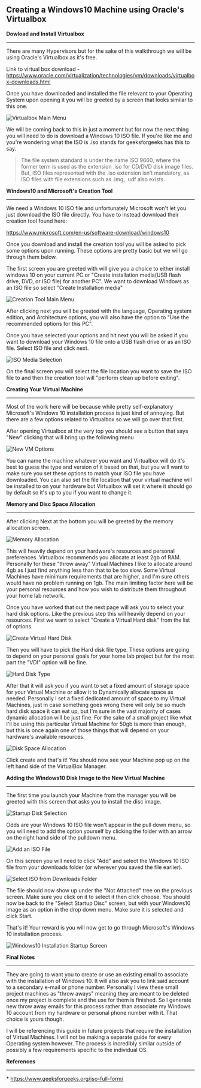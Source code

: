 ## **Creating a Windows10 Machine using Oracle's Virtualbox**

**Dowload and Install Virtualbox**

---

There are many Hypervisors but for the sake of this walkthrough we will be using Oracle's Virtualbox as it's free. 

Link to virtual box download -  https://www.oracle.com/virtualization/technologies/vm/downloads/virtualbox-downloads.html 

Once you have downloaded and installed the file relevant to your Operating System upon opening it you will be greeted by a screen that looks similar to this one.

![Virtualbox Main Menu](I-Am-Crumbles.github.io/docs/assets/images/winvm1022/Vm01.png)

We will be coming back to this in just a moment but for now the next thing you will need to do is download a Windows 10 ISO file. If you're like me and you're wondering what the ISO is .iso stands for geeksforgeeks has this to say. 

  >The file system standard is under the name ISO 9660, where the former term is used as the extension .iso for CD/DVD disk image files. But, ISO files represented with the .iso extension isn’t mandatory, as ISO files with file extensions such as .img, .udf also exists.

**Windows10 and Microsoft's Creation Tool**

---

We need a Windows 10 ISO file and unfortunately Microsoft won't let you just download the ISO file directly. You have to instead download their creation tool found here: 

https://www.microsoft.com/en-us/software-download/windows10 

Once you download and install the creation tool you will be asked to pick some options upon running. These options are pretty basic but we will go through them below. 

The first screen you are greeted with will give you a choice to either install windows 10 on your current PC or "Create installation media(USB flash drive, DVD, or ISO file) for another PC". We want to download Windows as an ISO file so select "Create Installation media"

![Creation Tool Main Menu](docs/assets/images/winvm1022/VM02.png)

After clicking next you will be greeted with the language, Operating system edition, and Architecture options, you will also have the option to "Use the recommended options for this PC".  

Once you have selected your options and hit next you will be asked if you want to  download your Windows 10 file onto a  USB flash drive or as an ISO file. Select ISO file and click next.

![ISO Media Selection](docs/assets/images/winvm1022/vm03.png)

On the final screen you will select the file location you want to save the ISO file to and then the creation tool will "perform clean up before exiting". 

**Creating Your Virtual Machine**

---

Most of the work here will be because while pretty self-explanatory Microsoft's Windows 10 installation process is just kind of annoying. But there are a few options related to Virtualbox so we will go over that first. 

After opening Virtualbox at the very top you should see a button that says "New" clicking that will bring up the following menu 

![New VM Options](docs/assets/images/winvm1022/vm04.png)

You can name the machine whatever you want and Virtualbox will do it's best to guess the type and version of it based on that, but you will want to make sure you set these options to match your ISO file you have downloaded. You can also set the file location that your virtual machine will be installed to on your hardware but Virtualbox will set it where it should go by default so it's up to you if you want to change it.

**Memory and Disc Space Allocation**

---

After clicking Next at the bottom you will be greeted by the memory allocation screen. 

![Memory Allocation](docs/assets/images/winvm1022/vm05.png)

This will heavily depend on your hardware's resources and personal preferences. Virtualbox recommends you allocate at least 2gb of RAM. Personally for these "throw away" Virtual Machines I like to allocate around 4gb as I just find anything less than that to be too slow. Some Virtual Machines have minimum requirements that are higher, and I'm sure others would have no problem running on 1gb. The main limiting factor here will be your personal resources and how you wish to distribute them throughout your home lab network.  

Once you have worked that out the next page will ask you to select your hard disk options. Like the previous step this will heavily depend on your resources. First we want to select "Create a Virtual Hard disk" from the list of options.

![Create Virtual Hard Disk](docs/assets/images/winvm1022/vm06.png)

Then you will have to pick the Hard disk file type. These options are going to depend on your personal goals for your home lab project but for the most part the "VDI" option will be fine. 

![Hard Disk Type](docs/assets/images/winvm1022/vm07.png)

After that it will ask you if you want to set a fixed amount of storage space for your Virtual Machine or allow it to Dynamically allocate space as needed. Personally I set a fixed dedicated amount of space to my Virtual Machines, just in case something goes wrong there will only be so much hard disk space it can eat up, but I'm sure in the vast majority of cases dynamic allocation will be just fine. For the sake of a small project like what I'll be using this particular Virtual Machine for 50gb is more than enough, but this is once again one of those things that will depend on your hardware's available resources. 

![Disk Space Allocation](docs/assets/images/winvm1022/vm08.png)

Click create and that's it! You should now see your Machine pop up on the left hand side of the VirtualBox Manager. 

**Adding the Windows10 Disk Image to the New Virtual Machine**

---

The first time you launch your Machine from the manager you will be greeted with this screen that asks you to install the disc image.

![Startup Disk Selection](docs/assets/images/winvm1022/vm09.png)

Odds are your Windows 10 ISO file won't appear in the pull down menu, so you will need to add the option yourself by clicking the folder with an arrow on the right hand side of the pulldown menu.

![Add an ISO File](docs/assets/images/winvm1022/vm10.png)

On this screen you will need to click "Add" and select the Windows 10 ISO file from your downloads folder (or wherever you saved the file earlier). 

![Select ISO from Downloads Folder](docs/assets/images/winvm1022/vm11.png)

The file should now show up under the "Not Attached" tree on the previous screen. Make sure you click on it to select it then click choose. You should now be back to the "Select Startup Disc" screen, but with your Windows10 image as an option in the drop down menu. Make sure it is selected and click Start. 

That's it! Your reward is you will now get to go through Microsoft's Windows 10 installation process.

![Windows10 Installation Startup Screen](docs/assets/images/winvm1022/vm12.png)

**Final Notes**

---

They are going to want you to create or use an existing email to associate with the installation of Windows 10. It will also ask you to link said account to a secondary e-mail or phone number. Personally I view these small project machines as "throw aways" meaning they are meant to be deleted once my project is complete and the use for them is finished. So I generate new throw away emails for this process rather than associate my Windows 10 account from my hardware or personal phone number with it. That choice is yours though. 

I will be referencing this guide in future projects that require the installation of Virtual Machines. I will not be making a separate guide for every Operating system however. The process is incredibly similar outside of possibly a few requirements specific to the individual OS.

**References**

---

\* https://www.geeksforgeeks.org/iso-full-form/

